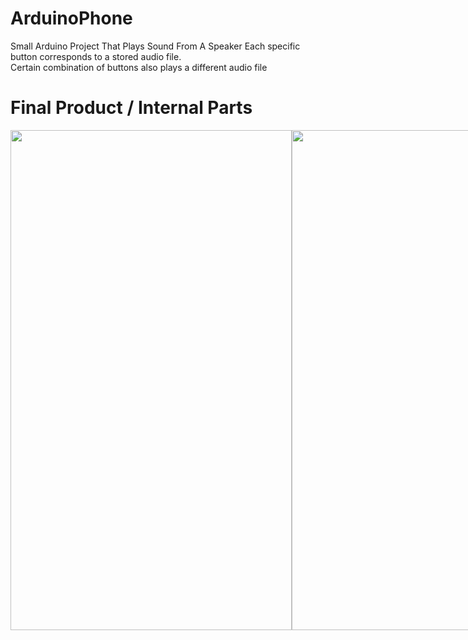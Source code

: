 # ArduinoPhone
Small Arduino Project That Plays Sound From A Speaker
Each specific button corresponds to a stored audio file.  
Certain combination of buttons also plays a different audio file

# Final Product / Internal Parts

<div style="display: flex; justify-content: space-between;">
    <img src="https://github.com/SamChenYu/ArduinoPhone/assets/150127006/dc64857d-32c6-4b3d-80a2-cf388adbdf31" width="450" height = 800 />
    <img src="https://github.com/SamChenYu/ArduinoPhone/assets/150127006/748554f5-2454-4c88-a76f-7c9e60d5814b" width="450" height = 800/>
</div>




